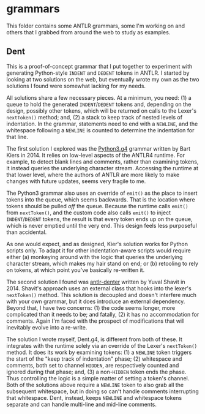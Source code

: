 grammars
===========

This folder contains some ANTLR grammars, some I'm working on and others that I grabbed from around the web to study as examples.

Dent
-----------

This is a proof-of-concept grammar that I put together to experiment with generating Python-style `INDENT` and `DEDENT` tokens in ANTLR. I started by looking at two solutions on the web, but eventually wrote my own as the two solutions I found were somewhat lacking for my needs.

All solutions share a few necessary pieces. At a minimum, you need: (1) a queue to hold the generated `INDENT`/`DEDENT` tokens and, depending on the design, possibly other tokens, which will be returned on calls to the Lexer's `nextToken()` method; and, (2) a stack to keep track of nested levels of indentation. In the grammar, statements need to end with a `NEWLINE`, and the whitespace following a `NEWLINE` is counted to determine the indentation for that line.

The first solution I explored was the [Python3.g4](https://github.com/bkiers/python3-parser) grammar written by Bart Kiers in 2014. It relies on low-level aspects of the ANTLR4 runtime. For example, to detect blank lines and comments, rather than examining tokens, it instead queries the underlying character stream. Accessing the runtime at that lower level, where the authors of ANTLR are more likely to make changes with future updates, seems very fragile to me.

The Python3 grammar also uses an override of `emit()` as the place to insert tokens into the queue, which seems backwards. That is the location where tokens should be pulled *off* the queue. Because the runtime calls `emit()` from  `nextToken()`, and the custom code also calls `emit()` to inject `INDENT`/`DEDENT` tokens, the result is that every token ends up on the queue, which is never emptied until the very end. This design feels less purposeful than accidental.

As one would expect, and as designed, Kier's solution works for Python scripts only. To adapt it for other indentation-aware scripts would require either (a) monkeying around with the logic that queries the underlying character stream, which makes my hair stand on end; or (b) retooling to rely on tokens, at which point you've basically re-written it.

The second solution I found was [antlr-denter](https://github.com/yshavit/antlr-denter) written by Yuval Shavit in 2014. Shavit's approach uses an external class that hooks into the lexer's `nextToken()` method. This solution is decoupled and doesn't interfere much with your own grammar, but it does introduce an external dependency. Beyond that, I have two concerns: (1) the code seems longer, more complicated than it needs to be; and fatally, (2) it has no accommodation for comments. Again I'm faced with the prospect of modifications that will inevitably evolve into a re-write.

The solution I wrote myself, Dent.g4, is different from both of these. It integrates with the runtime solely via an override of the Lexer's `nextToken()` method. It does its work by examining tokens: (1) a `NEWLINE` token triggers the start of the "keep track of indentation" phase; (2) whitespace and comments, both set to channel `HIDDEN`, are respectively counted and ignored during that phase; and, (3) a non-`HIDDEN` token ends the phase. Thus controlling the logic is a simple matter of setting a token's channel. Both of the solutions above require a `NEWLINE` token to also grab all the subsequent whitespace, but in doing so can't handle comments interrupting that whitespace. Dent, instead, keeps `NEWLINE` and whitespace tokens separate and can handle multi-line and mid-line comments.

